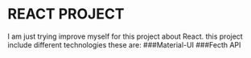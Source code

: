 # REACT PROJECT
I am just trying improve myself for this project about React.
this project include different technologies these are:
###Material-UI
###Fecth API
